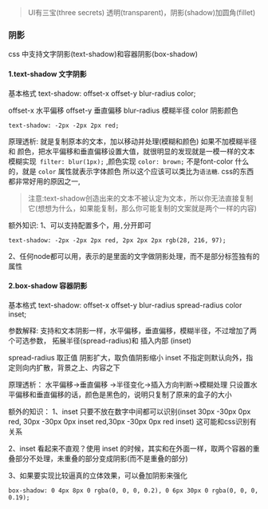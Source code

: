 >UI有三宝(three secrets)  透明(transparent)，阴影(shadow)加圆角(fillet)

### 阴影

css 中支持文字阴影(text-shadow)和容器阴影(box-shadow)

#### 1.text-shadow 文字阴影


基本格式
text-shadow: offset-x offset-y blur-radius color;

offset-x 水平偏移
offset-y 垂直偏移
blur-radius 模糊半径
color 阴影颜色

```
text-shadow: -2px -2px 2px red;
```

原理透析: 
就是复制原本的文本，加以移动并处理(模糊和颜色)
如果不加模糊半径 和 颜色，把水平偏移和垂直偏移设置大值，就很明显的发现就是一模一样的文本
模糊实现` filter: blur(1px);` ,颜色实现 `color: brown;` 不是font-color 什么的，就是 `color` 属性就表示字体颜色
所以这个应该可以类比为`语法糖`. css的东西都非常好用的原因之一,
>注意:text-shadow创造出来的文本不被认定为文本，所以你无法直接复制它(想想为什么，如果能复制，那么你可能复制的文案就是两个一样的内容)


额外知识:
1、可以支持配置多个，用`,`分开即可

```
text-shadow: -2px -2px 2px red, 2px 2px 2px rgb(28, 216, 97);
```

2、任何node都可以用，表示的是里面的文字做阴影处理，而不是部分标签独有的属性


#### 2.box-shadow 容器阴影

基本格式
text-shadow: offset-x offset-y blur-radius spread-radius color inset;

参数解释:
支持和文本阴影一样，水平偏移，垂直偏移，模糊半径，不过增加了两个可选参数， 拓展半径(spread-radius)和 插入内部 (inset)

spread-radius 取正值 阴影扩大，取负值阴影缩小 
inset 不指定则默认向外，指定则向内扩散，背景之上、内容之下

原理透析：
水平偏移->垂直偏移 ->半径变化->插入方向判断->模糊处理
只设置水平偏移和垂直偏移的话，颜色是黑色的，说明只复制了原来的盒子的大小

额外的知识：
1、inset 只要不放在数字中间都可以识别(inset 30px -30px 0px red, 30px -30px 0px inset red,30px -30px 0px  red inset)
这可能和css识别有关系

2、inset 看起来不直观？使用 inset 的时候，其实和在外面一样，取两个容器的重叠部分不处理，未重叠的部分变成阴影(而不是重叠的部分)

3、如果要实现比较逼真的立体效果，可以叠加阴影来强化

```
box-shadow: 0 4px 8px 0 rgba(0, 0, 0, 0.2), 0 6px 30px 0 rgba(0, 0, 0, 0.19);
```